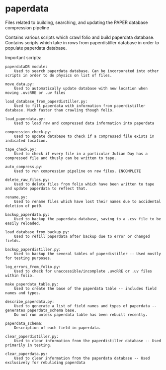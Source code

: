 paperdata
=========

Files related to building, searching, and updating the PAPER database compression pipeline

Contains various scripts which crawl folio and build paperdata database.
Contains scripts which take in rows from paperdistiller database in order to populate paperdata database.

Important scripts:

	paperdataDB module:
		Used to search paperdata database. Can be incorporated into other scripts in order to do physics on list of files.

	move_data.py:
		Used to automatically update database with new location when moving .uvcRRE or .uv files

	load_database_from_paperdistiller.py:
		Used to fill paperdata with information from paperdistiller database. Much faster than crawling though folio.

	load_paperdata.py:
		Used to load raw and compressed data information into paperdata

	compression_check.py:
		Used to update database to check if a compressed file exists in indicated location.

	tape_check.py:
		Used to check if every file in a particular Julian Day has a compressed file and thusly can be written to tape.

	auto_compress.py:
		Used to run compression pipeline on raw files. INCOMPLETE

	delete_raw_files.py:
		Used to delete files from folio which have been written to tape and update paperdata to reflect that.

	rename.py:
		Used to rename files which have lost their names due to accidental deletion of pot0.

	backup_paperdata.py:
		Used to backup the paperdata database, saving to a .csv file to be easily reloaded.

	load_database_from_backup.py:
		Used to refill paperdata after backup due to error or changed fields.

	backup_paperdistiller.py:
		Used to backup the several tables of paperdistiller -- Used mostly for testing purposes.

	log_errors_from_folio.py:
		Used to check for unaccessible/incomplete .uvcRRE or .uv files within folio.

	make_paperdata_table.py:
		Used to create the base of the paperdata table -- includes field names and types.

	describe_paperdata.py:
		Used to generate a list of field names and types of paperdata -- generates paperdata_schema base.
		Do not run unless paperdata table has been rebuilt recently.

	paperdata_schema:
		Description of each field in paperdata.

	clear_paperdistiller.py:
		Used to clear information from the paperdistiller database -- Used primarily in testing.

	clear_paperdata.py:
		Used to clear information from the paperdata database -- Used exclusively for rebuliding paperdata
